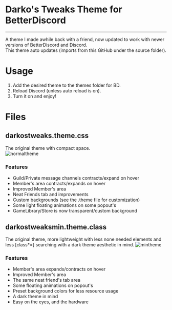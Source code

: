# Darko's Tweaks Theme for BetterDiscord
***
A theme I made awhile back with a friend, now updated to work with newer versions of BetterDiscord and Discord.  
This theme auto updates (imports from this GitHub under the source folder).

# Usage
1) Add the desired theme to the themes folder for BD.
2) Reload Discord (unless auto reload is on).
3) Turn it on and enjoy!

# Files
## darkostweaks.theme.css
The original theme with compact space.  
![normaltheme](https://user-images.githubusercontent.com/28911975/49837660-39f29400-fd75-11e8-81e2-b9e91369ccb4.gif)  

### Features
* Guild/Private message channels contracts/expand on hover
* Member's area contracts/expands on hover
* Improved Member's area
* Neat Friends tab and improvements
* Custom backgrounds (see the .theme file for customization)
* Some light floating animations on some popout's
* GameLibrary/Store is now transparent/custom background

## darkostweaksmin.theme.class
The original theme, more lightweight with less none needed elements and less [class*=] searching with a dark theme aesthetic in mind.
![mintheme](https://user-images.githubusercontent.com/28911975/49837645-2d6e3b80-fd75-11e8-91e7-cf31f41d93a1.gif)  

### Features
* Member's area expands/contracts on hover
* Improved Member's area
* The same neat friend's tab area
* Some floating animations on popout's
* Preset background colors for less resource usage
* A dark theme in mind
* Easy on the eyes, and the hardware
